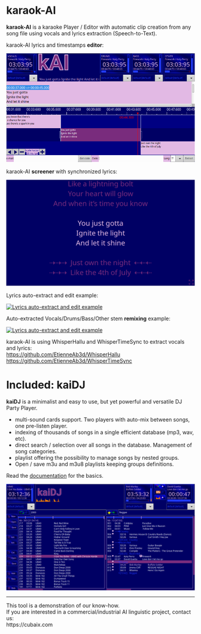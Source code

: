 # karaok-AI
**karaok-AI** is a karaoke Player / Editor with automatic clip creation from any song file using vocals and lyrics extraction (Speech-to-Text).

karaok-AI lyrics and timestamps **editor**:

<img src="https://github.com/EtienneAb3d/karaok-AI/blob/main/Screenshots/kAI-GUI.png?raw=true"/>

karaok-AI **screener** with synchronized lyrics:

<img src="https://github.com/EtienneAb3d/karaok-AI/blob/main/Screenshots/kAI-screener.png?raw=true"/>

Lyrics auto-extract and edit example:

[![Lyrics auto-extract and edit example](https://github.com/EtienneAb3d/karaok-AI/assets/25932245/7e688c83-ac3b-4eaf-b038-58df7161c09a)](https://karaok-ai.neurospell.com/karaok-AI-DemoLady.mp4)

Auto-extracted Vocals/Drums/Bass/Other stem **remixing** example:

[![Lyrics auto-extract and edit example](https://github.com/EtienneAb3d/karaok-AI/assets/25932245/7e688c83-ac3b-4eaf-b038-58df7161c09a)](https://karaok-ai.neurospell.com/karaok-AI-DemoKaty.mp4)

karaok-AI is using WhisperHallu and WhisperTimeSync to extract vocals and lyrics:<br/>
https://github.com/EtienneAb3d/WhisperHallu <br/>
https://github.com/EtienneAb3d/WhisperTimeSync 

# Included: kaiDJ

**kaiDJ** is a minimalist and easy to use, but yet powerful and versatile DJ Party Player.
- multi-sound cards support. Two players with auto-mix between songs, one pre-listen player. 
- indexing of thousands of songs in a single efficient database (mp3, wav, etc).
- direct search / selection over all songs in the database. Management of song categories.
- playlist offering the possibility to manage songs by nested groups. 
- Open / save m3u and m3u8 playlists keeping groups definitions.

Read the <a href="https://karaok-ai.neurospell.com/doc/" target="_blank">documentation</a> for the basics.

<img src="https://github.com/EtienneAb3d/karaok-AI/blob/main/Screenshots/kaiDJ.png?raw=true"/>

<hr>
This tool is a demonstration of our know-how.<br/>
If you are interested in a commercial/industrial AI linguistic project, contact us:<br/>
https://cubaix.com
